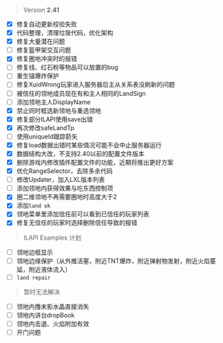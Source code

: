 > Version **2.41**
 - [x] 修复自动更新校验失败
 - [x] 代码整理，清理垃圾代码，优化架构
 - [x] 修复大量潜在问题
 - [ ] 修复盔甲架交互问题
 - [x] 修复圈地冲突时的报错
 - [ ] 修复线、红石粉等物品可以放置的bug
 - [ ] 重生锚爆炸保护 
 - [ ] 修复XuidWrong玩家进入服务器后主从关系表没刷新的问题
 - [ ] 被信任的领地成员现在有和主人相同的LandSign
 - [ ] 添加领地主人DisplayName
 - [x] 禁止同时框选新领地与重选领地
 - [x] 修复部分ILAPI使用save出错
 - [x] 再次修改safeLandTp
 - [ ] 使用uniqueId跟踪箭矢
 - [x] 修复load数据出错时某些情况可能不会中止服务器运行
 - [x] 数据结构大改，不支持2.40以前的配置文件版本
 - [x] 删除游戏内修改插件配置文件的功能，近期将推出更好方案
 - [x] 优化RangeSelector，去除多余代码
 - [ ] 修改Updater，加入LXL版本列表
 - [ ] 添加领地内获得效果与吃东西控制项
 - [x] 圈二维领地不再需要圈地时高度大于2
 - [x] 添加`land ok`
 - [x] 领地菜单里添加信任前可以看到已信任的玩家列表
 - [x] 修复无信任的玩家时选择删除信任导致的报错

> ILAPI Examples 计划
 - [ ] 领地边框显示
 - [ ] 领地边缘保护（从外推活塞，附近TNT爆炸，附近弹射物发射，附近火焰蔓延，附近液体流入）
 - [ ] `land repair`

> 暂时无法解决
 - [ ] 领地内撸末影水晶直接消失
 - [ ] 领地内讲台dropBook
 - [ ] 领地内击退、火焰附加有效
 - [ ] 开门问题
